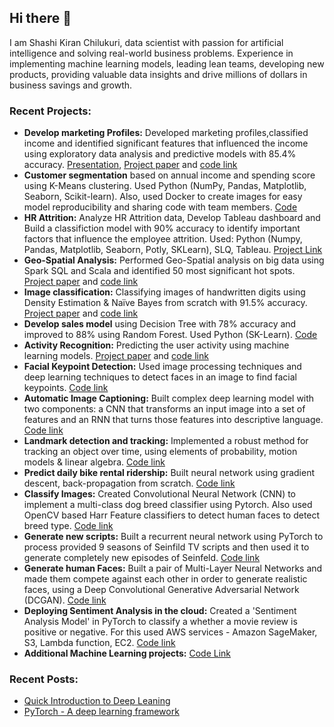## Hi there 👋

I am Shashi Kiran Chilukuri, data scientist with passion for artificial intelligence and solving real-world business problems. Experience in implementing machine learning models, leading lean teams, developing new products, providing valuable data insights and drive millions of dollars in business savings and growth.

### Recent Projects: 
- **Develop marketing Profiles:** Developed marketing profiles,classified income and identified significant features that influenced the income using exploratory data analysis and predictive models with 85.4% accuracy. [Presentation](https://github.com/ShashiChilukuri/MCS-Projects/blob/master/Create%20marketing%20Profiles/Project%20Eecutive%20Report.pdf), [Project paper](https://github.com/ShashiChilukuri/MCS-Projects/blob/master/Create%20marketing%20Profiles/Project%20Paper.pdf) and [code link](https://github.com/ShashiChilukuri/MCS-Projects/tree/master/Create%20marketing%20Profiles)
- **Customer segmentation** based on annual income and spending score using K-Means clustering. Used Python (NumPy, Pandas, Matplotlib, Seaborn, Scikit-learn). Also, used Docker to create images for easy model reproducibility and sharing code with team members. [Code](https://github.com/ShashiChilukuri/Machine-Learning-Projects/blob/master/5.%20Clustering%20Projects/K%20Means%20Clustering%20-%20Customers%20Shoping%20data.ipynb)
- **HR Attrition:** Analyze HR Attrition data, Develop Tableau dashboard and  Build a classifiction model with 90% accuracy to identify important factors that influence the employee attrition. Used: Python (Numpy, Pandas, Matplotlib, Seaborn, Potly, SKLearn), SLQ, Tableau. [Project Link](https://github.com/ShashiChilukuri/Machine-Learning-Projects/tree/master/4.%20Classification%20projects/HR%20Attrition)
- **Geo-Spatial Analysis:** Performed Geo-Spatial analysis on big data using Spark SQL and Scala and identified 50 most significant hot spots. [Project paper](https://github.com/ShashiChilukuri/MCS-Projects/blob/master/Geo-Spatial%20Analysis/Geo-Spatial_Analysis_paper.pdf) and [code link](https://github.com/ShashiChilukuri/MCS-Projects/tree/master/Geo-Spatial%20Analysis)
- **Image classification:** Classifying images of handwritten digits using Density Estimation & Naïve Bayes from scratch with 91.5% accuracy. [Project paper](https://github.com/ShashiChilukuri/MCS-Projects/blob/master/Image%20Classification/CSE%20575%20Porfolio%20Report.pdf) and [code link](https://github.com/ShashiChilukuri/MCS-Projects/tree/master/Image%20Classification)
- **Develop sales model** using Decision Tree with 78% accuracy and improved to 88% using Random Forest. Used Python (SK-Learn). [Code](https://github.com/ShashiChilukuri/Machine-Learning-Projects/tree/master/3.%20Non-Linear%20Regression%20Projects)
- **Activity Recognition:** Predicting the user activity using machine learning models. [Project paper](https://github.com/ShashiChilukuri/MCS-Projects/blob/master/Activity%20Recognition/ASU%20CSE%20572%20Data%20Mining%20-%20Porfolio%20Report.pdf) and [code link](https://github.com/ShashiChilukuri/MCS-Projects/tree/master/Activity%20Recognition) 
- **Facial Keypoint Detection:** Used image processing techniques and deep learning techniques to detect faces in an image to
find facial keypoints. [Code link](https://github.com/ShashiChilukuri/Deep-Learning-Projects/tree/master/CV(PyTorch)%20-%20Facial%20Keypoint%20detection)
- **Automatic Image Captioning:** Built complex deep learning model with two components: a CNN that transforms an input
image into a set of features and an RNN that turns those features into descriptive language. [Code link](https://github.com/ShashiChilukuri/Deep-Learning-Projects/tree/master/CV(PyTorch)%20-%20Image%20Captioning)
- **Landmark detection and tracking:** Implemented a robust method for tracking an object over time, using elements of
probability, motion models & linear algebra. [Code link](https://github.com/ShashiChilukuri/Deep-Learning-Projects/tree/master/CV(PyTorch)%20-%20Landmark%20detection%20and%20tracking)
- **Predict daily bike rental ridership:** Built neural network using gradient descent, back-propagation from scratch. [Code link](https://github.com/ShashiChilukuri/Deep-Learning-Projects/tree/master/ANN(MLP)%20-%20Predict%20daily%20bike%20rental%20ridership)
- **Classify Images:** Created Convolutional Neural Network (CNN) to implement a multi-class dog breed classifier using
Pytorch. Also used OpenCV based Harr Feature classifiers to detect human faces to detect breed type. [Code link](https://github.com/ShashiChilukuri/Deep-Learning-Projects/tree/master/CNN(PyTorch)%20-%20Dog%20Idenfificaiton%20App)
- **Generate new scripts:** Built a recurrent neural network using PyTorch to process provided 9 seasons of Seinfild TV
scripts and then used it to generate completely new episodes of Seinfeld. [Code link](https://github.com/ShashiChilukuri/Deep-Learning-Projects/tree/master/RNN(PyTorch)%20-%20TV%20Script%20Generation)
- **Generate human Faces:** Built a pair of Multi-Layer Neural Networks and made them compete against each other in order
to generate realistic faces, using a Deep Convolutional Generative Adversarial Network (DCGAN). [Code link](https://github.com/ShashiChilukuri/Deep-Learning-Projects/tree/master/DCGAN(PyTorch)%20-%20Generate%20Face)
- **Deploying Sentiment Analysis in the cloud:** Created a 'Sentiment Analysis Model' in PyTorch to classify a whether a
movie review is positive or negative. For this used AWS services - Amazon SageMaker, S3, Lambda function, EC2. [Code link](https://github.com/ShashiChilukuri/Deep-Learning-Projects/tree/master/Deploying%20a%20model)
- **Additional Machine Learning projects:** [Code Link](https://github.com/ShashiChilukuri/Machine-Learning-Projects)

### Recent Posts: 
- [Quick Introduction to Deep Leaning](https://www.linkedin.com/pulse/quick-introduction-deep-learning-shashi-chilukuri/)
- [PyTorch - A deep learning framework](https://www.linkedin.com/pulse/pytorch-deep-learning-framework-shashi-chilukuri/)



